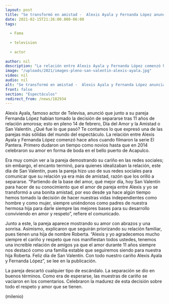 ```yaml
---
layout: post
title: "Se transformó en amistad -  Alexis Ayala y Fernanda López anuncian separación en San Valentín"
date: 2021-02-15T21:26:00.000-06:00
tags:
  
  - Fama
  
  - television
  
  - actor
  
author: nil
description: "La relación entre Alexis Ayala y Fernanda López comenzó hace años cuando filmaron la serie El Pantera. Primero dudaron un tiempo como novios hasta que en 2014 celebraron su amor en forma de boda en el bello puerto de Acapulco. "
image: "/uploads/2021/images-pleno-san-valentin-alexis-ayala.jpg"
video: nil
audio: nil
alt: "Se transformó en amistad -  Alexis Ayala y Fernanda López anuncian separación en San Valentín"
front: false
section: "Espectáculos"
redirect_from: /news/182934
---
```


Alexis Ayala, famoso actor de Televisa, anunció que junto a su pareja Fernanda López habían tomado la decisión de separarse tras 11 años de relación amorosa; esto en pleno 14 de febrero, Día del Amor y la Amistad o San Valentín. ¿Qué fue lo que pasó? Te contamos lo que expresó una de las parejas más sólidas del mundo del espectáculo. 
La relación entre Alexis Ayala y Fernanda López comenzó hace años cuando filmaron la serie El Pantera. Primero dudaron un tiempo como novios hasta que en 2014 celebraron su amor en forma de boda en el bello puerto de Acapulco. 

Era muy común ver a la pareja demostrando su cariño en las redes sociales; sin embargo, el encanto terminó, para quienes idealizaban la relación, este día de San Valentín, pues la pareja hizo uso de sus redes sociales para comunicar que su relación ya era más de amistad, razón que los orilló a separarse. 
“Partiendo de la base del amor, qué mejor día, hoy San Valentín para hacer de su conocimiento que el amor de pareja entre Alexis y yo se transformó a una bonita amistad, por eso desde ya hace algún tiempo hemos tomado la decisión de hacer nuestras vidas independientes como hombre y como mujer, siempre uniéndonos como padres de nuestra hermosa hija para darle siempre las mejores bases para su desarrollo conviviendo en amor y respeto”, refiere el comunicado. 

Junto a este, la pareja aparece mostrando su amor con abrazos y una sonrisa. Asimismo, explicaron que seguirán priorizando su relación familiar, pues tienen una hija de nombre Roberta.
“Alexis y yo agradecemos mucho siempre el cariño y respeto que nos manifiestan todos ustedes, tenemos una increíble relación de amigos ya que el amor durante 11 años siempre nos destacó como una familia estable que seguiremos siendo para nuestra hija Roberta. Feliz día de San Valentín. Con todo nuestro cariño Alexis Ayala y Fernanda López”, se lee en la publicación. 

La pareja descartó cualquier tipo de escándalo. La separación se dio en buenos términos. Como era de esperarse, las muestras de cariño se vaciaron en los comentarios. Celebraron la madurez de esta decisión sobre todo el respeto y amor que se tienen. 

(milenio)